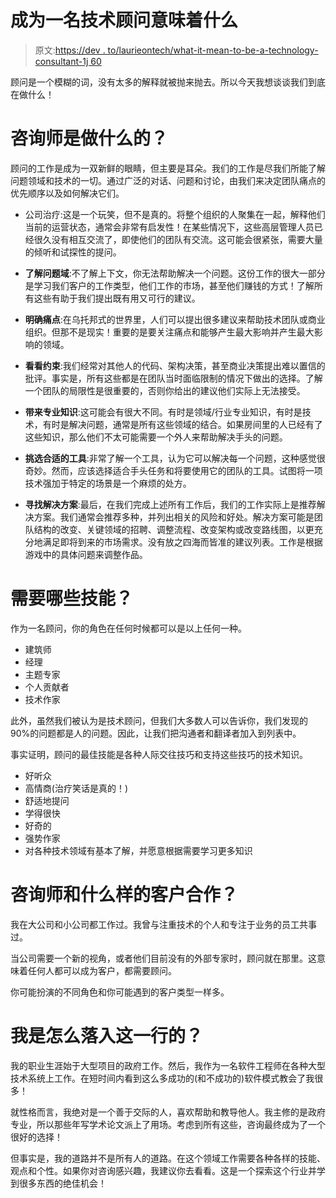 # 成为一名技术顾问意味着什么

> 原文:[https://dev . to/laurieontech/what-it-mean-to-be-a-technology-consultant-1j 60](https://dev.to/laurieontech/what-does-it-mean-to-be-a-technology-consultant-1j60)

顾问是一个模糊的词，没有太多的解释就被抛来抛去。所以今天我想谈谈我们到底在做什么！

# [](#what-does-a-consultant-do)咨询师是做什么的？

顾问的工作是成为一双新鲜的眼睛，但主要是耳朵。我们的工作是尽我们所能了解问题领域和技术的一切。通过广泛的对话、问题和讨论，由我们来决定团队痛点的优先顺序以及如何解决它们。

*   公司治疗:这是一个玩笑，但不是真的。将整个组织的人聚集在一起，解释他们当前的运营状态，通常会非常有启发性！在某些情况下，这些高层管理人员已经很久没有相互交流了，即使他们的团队有交流。这可能会很紧张，需要大量的倾听和试探性的提问。

*   **了解问题域**:不了解上下文，你无法帮助解决一个问题。这份工作的很大一部分是学习我们客户的工作类型，他们工作的市场，甚至他们赚钱的方式！了解所有这些有助于我们提出既有用又可行的建议。

*   **明确痛点**:在乌托邦式的世界里，人们可以提出很多建议来帮助技术团队或商业组织。但那不是现实！重要的是要关注痛点和能够产生最大影响并产生最大影响的领域。

*   **看看约束**:我们经常对其他人的代码、架构决策，甚至商业决策提出难以置信的批评。事实是，所有这些都是在团队当时面临限制的情况下做出的选择。了解一个团队的局限性是很重要的，否则你给出的建议他们实际上无法接受。

*   **带来专业知识**:这可能会有很大不同。有时是领域/行业专业知识，有时是技术，有时是解决问题，通常是所有这些领域的结合。如果房间里的人已经有了这些知识，那么他们不太可能需要一个外人来帮助解决手头的问题。

*   **挑选合适的工具**:非常了解一个工具，认为它可以解决每一个问题，这种感觉很奇妙。然而，应该选择适合手头任务和将要使用它的团队的工具。试图将一项技术强加于特定的场景是一个麻烦的处方。

*   **寻找解决方案**:最后，在我们完成上述所有工作后，我们的工作实际上是推荐解决方案。我们通常会推荐多种，并列出相关的风险和好处。解决方案可能是团队结构的改变、关键领域的招聘、调整流程、改变架构或改变路线图，以更充分地满足即将到来的市场需求。没有放之四海而皆准的建议列表。工作是根据游戏中的具体问题来调整作品。

# 需要哪些技能？

作为一名顾问，你的角色在任何时候都可以是以上任何一种。

*   建筑师
*   经理
*   主题专家
*   个人贡献者
*   技术作家

此外，虽然我们被认为是技术顾问，但我们大多数人可以告诉你，我们发现的 90%的问题都是人的问题。因此，让我们把沟通者和翻译者加入到列表中。

事实证明，顾问的最佳技能是各种人际交往技巧和支持这些技巧的技术知识。

*   好听众
*   高情商(治疗笑话是真的！)
*   舒适地提问
*   学得很快
*   好奇的
*   强势作家
*   对各种技术领域有基本了解，并愿意根据需要学习更多知识

# [](#what-kind-of-clients-do-consultants-work-with)咨询师和什么样的客户合作？

我在大公司和小公司都工作过。我曾与注重技术的个人和专注于业务的员工共事过。

当公司需要一个新的视角，或者他们目前没有的外部专家时，顾问就在那里。这意味着任何人都可以成为客户，都需要顾问。

你可能扮演的不同角色和你可能遇到的客户类型一样多。

# [](#how-did-i-fall-into-this-line-of-work)我是怎么落入这一行的？

我的职业生涯始于大型项目的政府工作。然后，我作为一名软件工程师在各种大型技术系统上工作。在短时间内看到这么多成功的(和不成功的)软件模式教会了我很多！

就性格而言，我绝对是一个善于交际的人，喜欢帮助和教导他人。我主修的是政府专业，所以那些年写学术论文派上了用场。考虑到所有这些，咨询最终成为了一个很好的选择！

但事实是，我的道路并不是所有人的道路。在这个领域工作需要各种各样的技能、观点和个性。如果你对咨询感兴趣，我建议你去看看。这是一个探索这个行业并学到很多东西的绝佳机会！